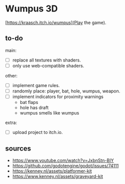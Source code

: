 
# Wumpus 3D

[https://kraasch.itch.io/wumpus](Play the game).

## to-do

main:

 - [ ] replace all textures with shaders.
 - [ ] only use web-compatible shaders.

other:

 - [ ] implement game rules.
 - [ ] randomly place: player, bat, hole, wumpus, weapon.
 - [ ] implement indicators for proximity warnings
   - bat flaps
   - hole has draft
   - wumpus smells like wumpus

extra:

 - [ ] upload project to itch.io.

## sources

 - https://www.youtube.com/watch?v=JxbnStn-BIY
 - https://github.com/godotengine/godot/issues/74111
 - https://kenney.nl/assets/platformer-kit
 - https://www.kenney.nl/assets/graveyard-kit
